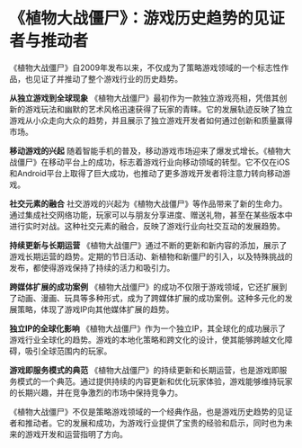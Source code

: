 # 《植物大战僵尸》：游戏历史趋势的见证者与推动者

《植物大战僵尸》自2009年发布以来，不仅成为了策略游戏领域的一个标志性作品，也见证了并推动了整个游戏行业的历史趋势。

**从独立游戏到全球现象**
《植物大战僵尸》最初作为一款独立游戏亮相，凭借其创新的游戏玩法和幽默的艺术风格迅速获得了玩家的青睐。它的发展轨迹反映了独立游戏从小众走向大众的趋势，并且展示了独立游戏开发者如何通过创新和质量赢得市场。

**移动游戏的兴起**
随着智能手机的普及，移动游戏市场迎来了爆发式增长。《植物大战僵尸》在移动平台上的成功，标志着游戏行业向移动领域的转型。它不仅在iOS和Android平台上取得了巨大成功，也推动了更多游戏开发者将注意力转向移动游戏。

**社交元素的融合**
社交游戏的兴起为《植物大战僵尸》等作品带来了新的生命力。通过集成社交网络功能，玩家可以与朋友分享进度、赠送礼物，甚至在某些版本中进行实时对战。这种社交元素的融合，反映了游戏行业向社交互动的发展趋势。

**持续更新与长期运营**
《植物大战僵尸》通过不断的更新和新内容的添加，展示了游戏长期运营的趋势。定期的节日活动、新植物和新僵尸的引入，以及特殊挑战的发布，都使得游戏保持了持续的活力和吸引力。

**跨媒体扩展的成功案例**
《植物大战僵尸》的成功不仅限于游戏领域，它还扩展到了动画、漫画、玩具等多种形式，成为了跨媒体扩展的成功案例。这种多元化的发展策略，体现了游戏IP向其他媒体扩展的趋势。

**独立IP的全球化影响**
《植物大战僵尸》作为一个独立IP，其全球化的成功展示了游戏行业全球化的趋势。游戏的本地化策略和跨文化的设计，使其能够跨越文化障碍，吸引全球范围内的玩家。

**游戏即服务模式的典范**
《植物大战僵尸》的持续更新和长期运营，也是游戏即服务模式的一个典范。通过提供持续的内容更新和优化玩家体验，游戏能够维持玩家的长期兴趣，并在竞争激烈的市场中保持竞争力。

《植物大战僵尸》不仅是策略游戏领域的一个经典作品，也是游戏历史趋势的见证者和推动者。它的发展和成功，为游戏行业提供了宝贵的经验和启示，同时也为未来的游戏开发和运营指明了方向。